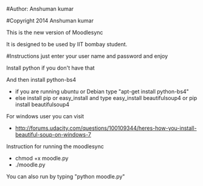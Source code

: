 #Author:
 Anshuman kumar
 
#Copyright 2014 Anshuman kumar


This is the new version of Moodlesync

It is designed to be used by IIT bombay student.

#Instructions
just enter your user name and password and enjoy

Install python if you don't have that

And then install python-bs4
  - if you are running ubuntu or Debian type
      "apt-get install python-bs4"
  - else install pip or easy_install and type
       easy_install beautifulsoup4 or 
       pip install beautifulsoup4

For windows user you can visit
  - http://forums.udacity.com/questions/100109344/heres-how-you-install-beautiful-soup-on-windows-7

Instruction for running the moodlesync

  - chmod +x moodle.py
  - ./moodle.py
  
You can also run by typing "python moodle.py" 
